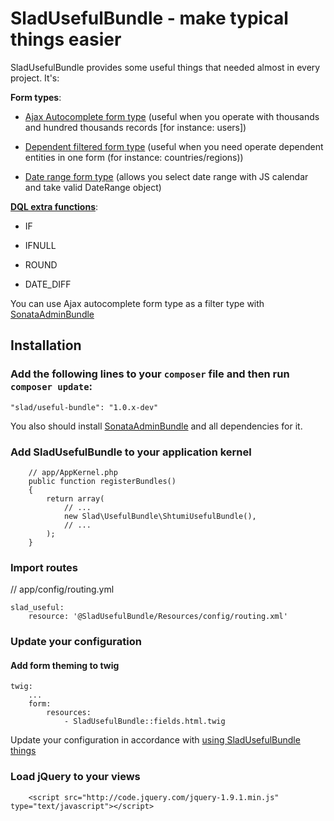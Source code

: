SladUsefulBundle - make typical things easier
===============================================

SladUsefulBundle provides some useful things that needed almost in every project. It's:

**Form types**:

* [Ajax Autocomplete form type](https://github.com/stephylee/SladUsefulBundle/blob/master/Resources/doc/ajax_autocomplete.rst) (useful when you operate with thousands and hundred thousands records [for instance: users])

* [Dependent filtered form type](https://github.com/stephylee/SladUsefulBundle/blob/master/Resources/doc/dependent_filtered_entity.rst) (useful when you need operate dependent entities in one form (for instance: countries/regions))

* [Date range form type](https://github.com/stephylee/SladUsefulBundle/blob/master/Resources/doc/daterange.rst) (allows you select date range with JS calendar and take valid DateRange object)

**[DQL extra functions](https://github.com/shtumi/ShtumiUsefulBundle/blob/master/Resources/doc/dql_functions.rst)**:

* IF

* IFNULL

* ROUND

* DATE_DIFF

You can use Ajax autocomplete form type as a filter type with [SonataAdminBundle](https://github.com/sonata-project/SonataAdminBundle)



## Installation

### Add the following lines to your  `composer` file and then run `composer update`:

```
"slad/useful-bundle": "1.0.x-dev"
```

You also should install [SonataAdminBundle](https://github.com/sonata-project/SonataAdminBundle) and all dependencies for it.

### Add SladUsefulBundle to your application kernel
```
    // app/AppKernel.php
    public function registerBundles()
    {
        return array(
            // ...
            new Slad\UsefulBundle\ShtumiUsefulBundle(),
            // ...
        );
    }
```

### Import routes

// app/config/routing.yml

```
slad_useful:
    resource: '@SladUsefulBundle/Resources/config/routing.xml'
```

### Update your configuration

#### Add form theming to twig
```
twig:
    ...
    form:
        resources:
            - SladUsefulBundle::fields.html.twig
```

Update your configuration in accordance with [using SladUsefulBundle things](https://github.com/stephylee/SladUsefulBundle/blob/master/Resources/doc/index.rst)

### Load jQuery to your views
```
    <script src="http://code.jquery.com/jquery-1.9.1.min.js" type="text/javascript"></script>
```
